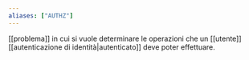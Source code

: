 ```yaml
---
aliases: ["AUTHZ"]
---
```


[[problema]] in cui si vuole determinare le operazioni che un [[utente]] [[autenticazione di identità|autenticato]] deve poter effettuare.
